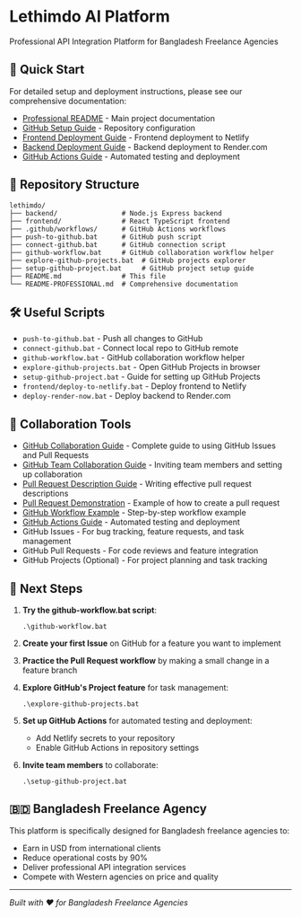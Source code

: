 # Lethimdo AI Platform

Professional API Integration Platform for Bangladesh Freelance Agencies

## 🚀 Quick Start

For detailed setup and deployment instructions, please see our comprehensive documentation:

- [Professional README](README-PROFESSIONAL.md) - Main project documentation
- [GitHub Setup Guide](GITHUB-SETUP-GUIDE.md) - Repository configuration
- [Frontend Deployment Guide](frontend/DEPLOYMENT-GUIDE.md) - Frontend deployment to Netlify
- [Backend Deployment Guide](RENDER-DEPLOYMENT-GUIDE.md) - Backend deployment to Render.com
- [GitHub Actions Guide](GITHUB-ACTIONS-GUIDE.md) - Automated testing and deployment

## 📁 Repository Structure

```
lethimdo/
├── backend/                # Node.js Express backend
├── frontend/               # React TypeScript frontend
├── .github/workflows/      # GitHub Actions workflows
├── push-to-github.bat      # GitHub push script
├── connect-github.bat      # GitHub connection script
├── github-workflow.bat     # GitHub collaboration workflow helper
├── explore-github-projects.bat  # GitHub projects explorer
├── setup-github-project.bat     # GitHub project setup guide
├── README.md               # This file
└── README-PROFESSIONAL.md  # Comprehensive documentation
```

## 🛠️ Useful Scripts

- `push-to-github.bat` - Push all changes to GitHub
- `connect-github.bat` - Connect local repo to GitHub remote
- `github-workflow.bat` - GitHub collaboration workflow helper
- `explore-github-projects.bat` - Open GitHub Projects in browser
- `setup-github-project.bat` - Guide for setting up GitHub Projects
- `frontend/deploy-to-netlify.bat` - Deploy frontend to Netlify
- `deploy-render-now.bat` - Deploy backend to Render.com

## 🤝 Collaboration Tools

- [GitHub Collaboration Guide](GITHUB-COLLABORATION-GUIDE.md) - Complete guide to using GitHub Issues and Pull Requests
- [GitHub Team Collaboration Guide](GITHUB-COLLABORATION-TEAM-GUIDE.md) - Inviting team members and setting up collaboration
- [Pull Request Description Guide](PULL-REQUEST-DESCRIPTION-GUIDE.md) - Writing effective pull request descriptions
- [Pull Request Demonstration](PULL-REQUEST-DEMONSTRATION.md) - Example of how to create a pull request
- [GitHub Workflow Example](GITHUB-WORKFLOW-EXAMPLE.md) - Step-by-step workflow example
- [GitHub Actions Guide](GITHUB-ACTIONS-GUIDE.md) - Automated testing and deployment
- GitHub Issues - For bug tracking, feature requests, and task management
- GitHub Pull Requests - For code reviews and feature integration
- GitHub Projects (Optional) - For project planning and task tracking

## 🎯 Next Steps

1. **Try the github-workflow.bat script**:
   ```
   .\github-workflow.bat
   ```

2. **Create your first Issue** on GitHub for a feature you want to implement

3. **Practice the Pull Request workflow** by making a small change in a feature branch

4. **Explore GitHub's Project feature** for task management:
   ```
   .\explore-github-projects.bat
   ```

5. **Set up GitHub Actions** for automated testing and deployment:
   - Add Netlify secrets to your repository
   - Enable GitHub Actions in repository settings

6. **Invite team members** to collaborate:
   ```
   .\setup-github-project.bat
   ```

## 🇧🇩 Bangladesh Freelance Agency

This platform is specifically designed for Bangladesh freelance agencies to:
- Earn in USD from international clients
- Reduce operational costs by 90%
- Deliver professional API integration services
- Compete with Western agencies on price and quality

---
*Built with ❤️ for Bangladesh Freelance Agencies*